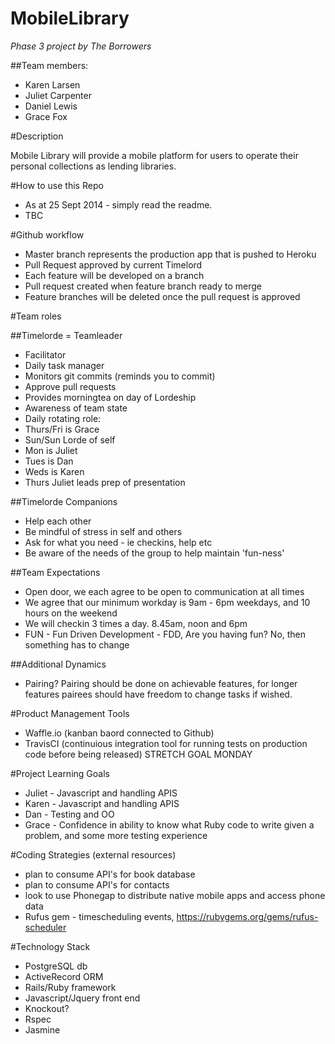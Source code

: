 MobileLibrary
=============

*Phase 3 project by The Borrowers*


##Team members:

- Karen Larsen
- Juliet Carpenter
- Daniel Lewis
- Grace Fox

#Description

Mobile Library will provide a mobile platform for users to operate their personal collections as lending libraries.

#How to use this Repo
- As at 25 Sept 2014 - simply read the readme.
- TBC


#Github workflow

- Master branch represents the production app that is pushed to Heroku
- Pull Request approved by current Timelord
- Each feature will be developed on a branch
- Pull request created when feature branch ready to merge
- Feature branches will be deleted once the pull request is approved

#Team roles

##Timelorde = Teamleader
- Facilitator
- Daily task manager
- Monitors git commits (reminds you to commit)
- Approve pull requests
- Provides morningtea on day of Lordeship
- Awareness of team state
- Daily rotating role:
- Thurs/Fri is Grace
- Sun/Sun Lorde of self
- Mon is Juliet
- Tues is Dan
- Weds is Karen
- Thurs Juliet leads prep of presentation

##Timelorde Companions
- Help each other
- Be mindful of stress in self and others
- Ask for what you need - ie checkins, help etc
- Be aware of the needs of the group to help maintain 'fun-ness'

##Team Expectations
- Open door, we each agree to be open to communication at all times
- We agree that our minimum workday is 9am - 6pm weekdays, and 10 hours on the weekend
- We will checkin 3 times a day. 8.45am, noon and 6pm
- FUN - Fun Driven Development - FDD, Are you having fun? No, then something has to change

##Additional Dynamics
- Pairing? Pairing should be done on achievable features, for longer features pairees should have freedom to change tasks if wished.

#Product Management Tools
- Waffle.io (kanban baord connected to Github)
- TravisCI (continuious integration tool for running tests on production code before being released) STRETCH GOAL MONDAY

#Project Learning Goals
- Juliet - Javascript and handling APIS 
- Karen - Javascript and handling APIS
- Dan - Testing and OO
- Grace - Confidence in ability to know what Ruby code to write given a problem, and some more testing experience

#Coding Strategies (external resources)
- plan to consume API's for book database
- plan to consume API's for contacts
- look to use Phonegap to distribute native mobile apps and access phone data
- Rufus gem - timescheduling events, https://rubygems.org/gems/rufus-scheduler

#Technology Stack
- PostgreSQL db
- ActiveRecord ORM
- Rails/Ruby framework
- Javascript/Jquery front end
- Knockout?
- Rspec
- Jasmine




